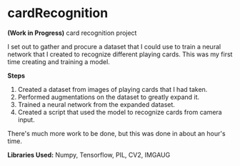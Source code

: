 # cardRecognition
**(Work in Progress)**
card recognition project 

I set out to gather and procure a dataset that 
I could use to train a neural network that
I created to recognize different playing cards. 
This was my first time creating and training a model.

**Steps**
1. Created a dataset from images of playing cards that I had taken.
2. Performed augmentations on the dataset to greatly expand it.
3. Trained a neural network from the expanded dataset.
4. Created a script that used the model to recognize cards from camera input.

There's much more work to be done, but this was done in about an hour's time.

**Libraries Used:**
Numpy, Tensorflow, PIL, CV2, IMGAUG
